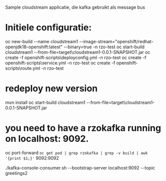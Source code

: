 Sample cloudstream applicatie, die kafka gebruikt als message bus 


# Initiele configuratie:
oc new-build --name cloudstream1 --image-stream="openshift/redhat-openjdk18-openshift:latest" --binary=true -n rzo-test 
oc start-build cloudstream1 --from-file=target\cloudstream1-0.0.1-SNAPSHOT.jar
oc create -f openshift-scripts\deployconfig.yml -n rzo-test
oc create -f openshift-scripts\service.yml -n rzo-test
oc create -f openshift-scripts\route.yml -n rzo-test

# redeploy new version
mvn install
oc start-build cloudstream1 --from-file=target\cloudstream1-0.0.1-SNAPSHOT.jar

# you need to have a rzokafka running on localhost: 9092.  
oc port-forward `oc get pod | grep rzokafka | grep -v build | awk '{print $1;}'` 9092:9092

./kafka-console-consumer.sh --bootstrap-server localhost:9092 --topic greetings2 